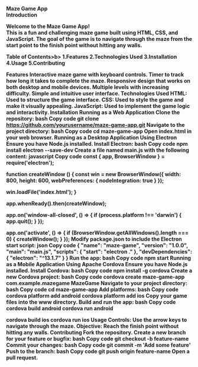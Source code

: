 
<b>Maze Game App<b><br>
<b>Introduction<b><br>
<p>Welcome to the Maze Game App!<br> This is a fun and challenging maze game built using HTML, CSS, and JavaScript. The goal of the game is to navigate through the maze from the start point to the finish point without hitting any walls.<p></p>

<b>Table of Contents>b>
1.Features
2.Technologies Used
3.Installation
4.Usage
5.Contributing

<b>Features<b>
Interactive maze game with keyboard controls.
Timer to track how long it takes to complete the maze.
Responsive design that works on both desktop and mobile devices.
Multiple levels with increasing difficulty.
Simple and intuitive user interface.
Technologies Used
HTML: Used to structure the game interface.
CSS: Used to style the game and make it visually appealing.
JavaScript: Used to implement the game logic and interactivity.
Installation
Running as a Web Application
Clone the repository:
bash
Copy code
git clone https://github.com/yourusername/maze-game-app.git
Navigate to the project directory:
bash
Copy code
cd maze-game-app
Open index.html in your web browser.
Running as a Desktop Application
Using Electron
Ensure you have Node.js installed.
Install Electron:
bash
Copy code
npm install electron --save-dev
Create a file named main.js with the following content:
javascript
Copy code
const { app, BrowserWindow } = require('electron');

function createWindow () {
  const win = new BrowserWindow({
    width: 800,
    height: 600,
    webPreferences: {
      nodeIntegration: true
    }
  });

  win.loadFile('index.html');
}

app.whenReady().then(createWindow);

app.on('window-all-closed', () => {
  if (process.platform !== 'darwin') {
    app.quit();
  }
});

app.on('activate', () => {
  if (BrowserWindow.getAllWindows().length === 0) {
    createWindow();
  }
});
Modify package.json to include the Electron start script:
json
Copy code
{
  "name": "maze-game",
  "version": "1.0.0",
  "main": "main.js",
  "scripts": {
    "start": "electron ."
  },
  "devDependencies": {
    "electron": "^13.1.7"
  }
}
Run the app:
bash
Copy code
npm start
Running as a Mobile Application
Using Apache Cordova
Ensure you have Node.js installed.
Install Cordova:
bash
Copy code
npm install -g cordova
Create a new Cordova project:
bash
Copy code
cordova create maze-game-app com.example.mazegame MazeGame
Navigate to your project directory:
bash
Copy code
cd maze-game-app
Add platforms:
bash
Copy code
cordova platform add android
cordova platform add ios
Copy your game files into the www directory.
Build and run the app:
bash
Copy code
cordova build android
cordova run android

cordova build ios
cordova run ios
Usage
Controls: Use the arrow keys to navigate through the maze.
Objective: Reach the finish point without hitting any walls.
Contributing
Fork the repository.
Create a new branch for your feature or bugfix:
bash
Copy code
git checkout -b feature-name
Commit your changes:
bash
Copy code
git commit -m 'Add some feature'
Push to the branch:
bash
Copy code
git push origin feature-name
Open a pull request.
